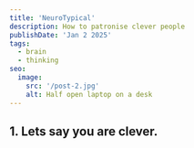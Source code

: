 ```yaml
---
title: 'NeuroTypical'
description: How to patronise clever people
publishDate: 'Jan 2 2025'
tags:
  - brain
  - thinking
seo:
  image:
    src: '/post-2.jpg'
    alt: Half open laptop on a desk
---
```




## 1. Lets say you are clever.
